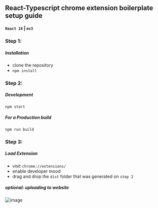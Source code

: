 ## React-Typescript chrome extension boilerplate setup guide

#### ```React 18``` | ```mv3```

### Step 1:
##### Installation
- clone the repository
- ```npm install```

### Step 2:
##### Development
```npm start```
##### For a Production build
```npm run build```

### Step 3:
##### Load Extension 
- visit ```chrome://extensions/```
- enable developer mood
- drag and drop the ```dist``` folder that was generated on ```step 2```

##### optional: uploading to website 
![image](https://github.com/tahid02/React-TS-chrome-extension-boilerplate/assets/73460428/2736046a-8744-430c-8b74-288d8efe23cc)

